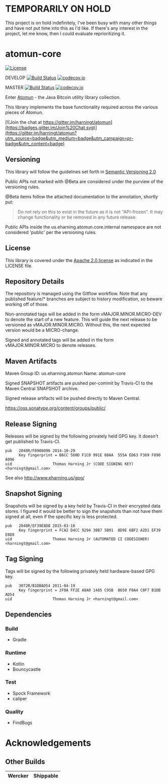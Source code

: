 # TEMPORARILY ON HOLD

This project is on hold indefinitely, I've been busy with many other things
and have not put time into this as I'd like. If there's any interest in
the project, let me know, then I could evaluate reprioritizing it.

# atomun-core

[![License](http://img.shields.io/badge/license-Apache_2-red.svg)][Apache2.0]

DEVELOP [![Build Status](https://travis-ci.org/harningt/atomun-core.svg?branch=develop)](https://travis-ci.org/harningt/atomun-core) [![codecov.io](https://codecov.io/github/harningt/atomun-core/coverage.svg?branch=develop)](https://codecov.io/github/harningt/atomun-core?branch=develop)

MASTER [![Build Status](https://travis-ci.org/harningt/atomun-core.svg?branch=master)](https://travis-ci.org/harningt/atomun-core) [![codecov.io](https://codecov.io/github/harningt/atomun-core/coverage.svg?branch=master)](https://codecov.io/github/harningt/atomun-core?branch=master)

Enter [Atomun](https://github.com/harningt/atomun) - the Java Bitcoin utility library collection.

This library implements the base functionality required across the various
pieces of Atomun.

[![Join the chat at https://gitter.im/harningt/atomun](https://badges.gitter.im/Join%20Chat.svg)](https://gitter.im/harningt/atomun?utm_source=badge&utm_medium=badge&utm_campaign=pr-badge&utm_content=badge)


## Versioning

This library will follow the guidelines set forth in [Semantic Versioning 2.0][SemVer2.0]

Public APIs not marked with @Beta are considered under the purview of the versioning rules.

@Beta items follow the attached documentation to the annotation, shortly put:

> Do not rely on this to exist in the future as it is not "API-frozen".
> It may change functionality or be removed in any future release.

Public APIs inside the us.eharning.atomun.core.internal namespace are not
considered 'public' per the versioning rules.

## License

This library is covered under the [Apache 2.0 license][Apache2.0] as indicated in the LICENSE file.

## Repository Details

The repository is managed using the Gitflow workflow. Note that any published
feature/* branches are subject to history modification, so beware working
off of those.

Non-annotated tags will be added in the form vMAJOR.MINOR.MICRO-DEV to denote the
start of a new feature. This will guide the next release to be versioned as
vMAJOR.MINOR.MICRO. Without this, the next expected version would be a MICRO-change.

Signed and annotated tags will be added in the form vMAJOR.MINOR.MICRO to denote
releases.

## Maven Artifacts

Maven Group ID: us.eharning.atomun
Name: atomun-core

Signed SNAPSHOT artifacts are pushed per-commit by Travis-CI to the
Maven Central SNAPSHOT archive.

Signed release artifacts will be pushed directly to Maven Central.

<https://oss.sonatype.org/content/groups/public/>

## Release Signing

Releases will be signed by the following privately held GPG key. It doesn't
get published to Travis-CI.

    pub   2048R/F8908096 2014-10-29
          Key fingerprint = B6CC 560D F1C0 991E 08AA  555A ED63 F369 F890 8096
    uid                  Thomas Harning Jr (CODE SIGNING KEY) <harningt@gmail.com>

See also <http://www.eharning.us/gpg/>

## Snapshot Signing

Snapshots will be signed by a key held by Travis-CI in their encrypted
data stores. I figured it would be better to sign the snapshots than not
have them signed at all, even if the specific key is less protected.

    pub   2048R/EF39E8D8 2015-03-10
          Key fingerprint = FCA2 D4CC 9294 38B7 5B91  8D9E 6BF2 A2D1 EF39 E8D8
    uid                  Thomas Harning Jr (AUTOMATED CI CODESIGNER) <harningt@gmail.com>

## Tag Signing

Tags will be signed by the following privately held hardware-based GPG key.

    pub   3072R/B1DBAD54 2011-04-19
          Key fingerprint = 2F0A FF2E A8A0 1485 C95B  8650 F0A4 C0F7 B1DB AD54
    uid                  Thomas Harning Jr <harningt@gmail.com>

## Dependencies
### Build

 * Gradle

### Runtime

 * Kotlin
 * Bouncycastle

### Test

 * Spock Framework
 * caliper

### Quality

 * FindBugs

# Acknowledgements

## Other Builds

| Wercker | Shippable |
|---------|-----------|

[Apache2.0]: http://www.apache.org/licenses/LICENSE-2.0
[SemVer2.0]: http://semver.org/spec/v2.0.0.html
